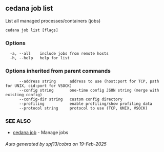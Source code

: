 ## cedana job list

List all managed processes/containers (jobs)

```
cedana job list [flags]
```

### Options

```
  -a, --all    include jobs from remote hosts
  -h, --help   help for list
```

### Options inherited from parent commands

```
      --address string      address to use (host:port for TCP, path for UNIX, cid:port for VSOCK)
      --config string       one-time config JSON string (merge with existing config)
      --config-dir string   custom config directory
      --profiling           enable profiling/show profiling data
      --protocol string     protocol to use (TCP, UNIX, VSOCK)
```

### SEE ALSO

* [cedana job](cedana_job.md)	 - Manage jobs

###### Auto generated by spf13/cobra on 19-Feb-2025
